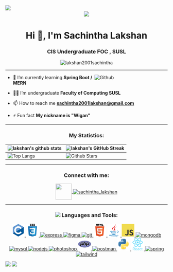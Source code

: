 <img src="https://user-images.githubusercontent.com/73097560/115834477-dbab4500-a447-11eb-908a-139a6edaec5c.gif">


<div align = "center"><img src = "https://github.com/7oSkaaa/7oSkaaa/blob/main/Images/about_me.gif?raw=true" width = 100px></div>

<h1 align="center">Hi 👋, I'm Sachintha Lakshan</h1>
<h3 align="center">CIS Undergraduate FOC , SUSL</h3>

<p align="center"> <img src="https://komarev.com/ghpvc/?username=lakshan2001sachintha&label=Profile%20views&color=0e75b6&style=flat" alt="lakshan2001sachintha" /> </p>

---


<img width="45%" align="right" alt="Github" src="https://raw.githubusercontent.com/onimur/.github/master/.resources/git-header.svg" />

- 🌱 I’m currently learning **Spring Boot /  MERN**

- 👨‍🎓 I’m undergraduate **Faculty of Computing SUSL**

- 📫 How to reach me **sachintha2001lakshan@gmail.com**

- ⚡ Fun fact **My nickname is "Wigan"**


---

<h3 align="center">My Statistics:</h3>

| ![lakshan's github stats](https://github-readme-stats.vercel.app/api?username=lakshan2001sachintha&show_icons=true&theme=tokyonight) | ![lakshan's GitHub Streak](https://github-readme-streak-stats.herokuapp.com/?user=lakshan2001sachintha&theme=tokyonight) |
| --- | --- |
| ![Top Langs](https://github-readme-stats.vercel.app/api/top-langs/?username=lakshan2001sachintha&theme=tokyonight) | ![Github Stars](https://github-readme-stats.vercel.app/api?username=lakshan2001sachintha&show_icons=true&locale=en&count_private=true&hide_rank=true&custom_title=My%20GitHub%20Stats&disable_animations=true&theme=tokyonight)   |


---


<h3 align="center">Connect with me:</h3>
<p align="center">
<a href="https://www.linkedin.com/in/sachintha-lakshan-ba293a2b4/">
   <img align="center" src="https://github.com/Scar1109/skill-icons/blob/Scar1109/icons/LinkedIn.svg"  height="50" width="50" />
</a>
<a href="https://www.hackerrank.com/profile/sachintha2001la1" target="blank"><img align="center" src="https://raw.githubusercontent.com/rahuldkjain/github-profile-readme-generator/master/src/images/icons/Social/hackerrank.svg" alt="sachintha_lakshan" height="60" width="60" /></a>
</p>

---

<h3 align="center"><img src="https://media2.giphy.com/media/QssGEmpkyEOhBCb7e1/giphy.gif?cid=ecf05e47a0n3gi1bfqntqmob8g9aid1oyj2wr3ds3mg700bl&rid=giphy.gif" width ="27"> <b>Languages and Tools:</b> </h3>
<p align="left"> <a href="https://www.cprogramming.com/" target="_blank" rel="noreferrer"> 
<div align = "center">  
  <img src="https://raw.githubusercontent.com/devicons/devicon/master/icons/c/c-original.svg" alt="c" width="40" height="40"/> </a> <a href="https://www.w3schools.com/css/" target="_blank" rel="noreferrer"> 
  <img src="https://raw.githubusercontent.com/devicons/devicon/master/icons/css3/css3-original-wordmark.svg" alt="css3" width="40" height="40"/> </a> <a href="https://expressjs.com" target="_blank" rel="noreferrer"> 
  <img src="https://github.com/Scar1109/skill-icons/blob/Scar1109/icons/ExpressJS-Light.svg" alt="express" width="40" height="40"/> </a> <a href="https://www.figma.com/" target="_blank" rel="noreferrer"> 
  <img src="https://www.vectorlogo.zone/logos/figma/figma-icon.svg" alt="figma" width="40" height="40"/> </a> <a href="https://git-scm.com/" target="_blank" rel="noreferrer"> 
  <img src="https://www.vectorlogo.zone/logos/git-scm/git-scm-icon.svg" alt="git" width="40" height="40"/> </a> <a href="https://www.w3.org/html/" target="_blank" rel="noreferrer"> 
  <img src="https://raw.githubusercontent.com/devicons/devicon/master/icons/html5/html5-original-wordmark.svg" alt="html5" width="40" height="40"/> </a> <a href="https://www.java.com" target="_blank" rel="noreferrer"> 
  <img src="https://raw.githubusercontent.com/devicons/devicon/master/icons/java/java-original.svg" alt="java" width="40" height="40"/> </a> <a href="https://developer.mozilla.org/en-US/docs/Web/JavaScript" target="_blank" rel="noreferrer"> 
  <img src="https://raw.githubusercontent.com/devicons/devicon/master/icons/javascript/javascript-original.svg" alt="javascript" width="40" height="40"/> </a> <a href="https://www.mongodb.com/" target="_blank" rel="noreferrer"> 
  <img src="https://github.com/Scar1109/skill-icons/blob/Scar1109/icons/MongoDB.svg" alt="mongodb" width="40" height="40"/> </a> <a href="https://www.mysql.com/" target="_blank" rel="noreferrer"> 
  <img src="https://github.com/Scar1109/skill-icons/blob/Scar1109/icons/MySQL-Light.svg" alt="mysql" width="40" height="40"/> </a> <a href="https://nodejs.org" target="_blank" rel="noreferrer"> 
  <img src="https://github.com/Scar1109/skill-icons/blob/Scar1109/icons/NodeJS-Dark.svg" alt="nodejs" width="40" height="40"/> </a> <a href="https://www.photoshop.com/en" target="_blank" rel="noreferrer"> 
  <img src="https://github.com/Scar1109/skill-icons/blob/Scar1109/icons/Photoshop.svg" alt="photoshop" width="40" height="40"/> </a> <a href="https://www.php.net" target="_blank" rel="noreferrer"> 
  <img src="https://raw.githubusercontent.com/devicons/devicon/master/icons/php/php-original.svg" alt="php" width="40" height="40"/> </a> <a href="https://postman.com" target="_blank" rel="noreferrer"> 
  <img src="https://www.vectorlogo.zone/logos/getpostman/getpostman-icon.svg" alt="postman" width="40" height="40"/> </a> <a href="https://www.python.org" target="_blank" rel="noreferrer"> 
  <img src="https://raw.githubusercontent.com/devicons/devicon/master/icons/python/python-original.svg" alt="python" width="40" height="40"/> </a> <a href="https://reactjs.org/" target="_blank" rel="noreferrer"> 
  <img src="https://raw.githubusercontent.com/devicons/devicon/master/icons/react/react-original-wordmark.svg" alt="react" width="40" height="40"/> </a> <a href="https://spring.io/" target="_blank" rel="noreferrer"> 
  <img src="https://www.vectorlogo.zone/logos/springio/springio-icon.svg" alt="spring" width="40" height="40"/> </a> <a href="https://tailwindcss.com/" target="_blank" rel="noreferrer"> 
  <img src="https://www.vectorlogo.zone/logos/tailwindcss/tailwindcss-icon.svg" alt="tailwind" width="40" height="40"/> </a>
</div>
</p>

<img src="https://user-images.githubusercontent.com/73097560/115834477-dbab4500-a447-11eb-908a-139a6edaec5c.gif">
<img src="https://user-images.githubusercontent.com/73097560/115834477-dbab4500-a447-11eb-908a-139a6edaec5c.gif">
